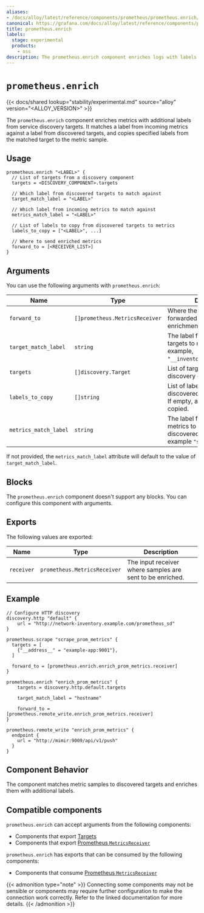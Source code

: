 ```yaml
---
aliases:
- /docs/alloy/latest/reference/components/prometheus/prometheus.enrich/
canonical: https://grafana.com/docs/alloy/latest/reference/components/prometheus/prometheus.enrich/
title: prometheus.enrich
labels:
  stage: experimental
  products:
    - oss
description: The prometheus.enrich component enriches logs with labels from service discovery.
---
```


# `prometheus.enrich`

{{< docs/shared lookup="stability/experimental.md" source="alloy" version="<ALLOY_VERSION>" >}}

The `prometheus.enrich` component enriches metrics with additional labels from service discovery targets.
It matches a label from incoming metrics against a label from discovered targets, and copies specified labels from the matched target to the metric sample.

## Usage

```alloy
prometheus.enrich "<LABEL>" {
  // List of targets from a discovery component
  targets = <DISCOVERY_COMPONENT>.targets
  
  // Which label from discovered targets to match against
  target_match_label = "<LABEL>"
  
  // Which label from incoming metrics to match against
  metrics_match_label = "<LABEL>"
  
  // List of labels to copy from discovered targets to metrics
  labels_to_copy = ["<LABEL>", ...]
  
  // Where to send enriched metrics
  forward_to = [<RECEIVER_LIST>]
}
```

## Arguments

You can use the following arguments with `prometheus.enrich`:

| Name                  | Type                           | Description                                                                                        | Default                | Required |
|-----------------------|--------------------------------|----------------------------------------------------------------------------------------------------| ---------------------- | -------- |
| `forward_to`          | `[]prometheus.MetricsReceiver` | Where the metrics should be forwarded to, after enrichment.                                        |                        | yes      |
| `target_match_label`  | `string`                       | The label from discovered targets to match against, for example, `"__inventory_consul_service"`.   |                        | yes      |
| `targets`             | `[]discovery.Target`           | List of targets from a discovery component.                                                        |                        | yes      |
| `labels_to_copy`      | `[]string`                     | List of labels to copy from discovered targets to metrics. If empty, all labels will be copied.    |                        | no       |
| `metrics_match_label` | `string`                       | The label from incoming metrics to match against discovered targets, for example `"service_name"`. |                        | no       |

If not provided, the `metrics_match_label` attribute will default to the value of `target_match_label`.

## Blocks

The `prometheus.enrich` component doesn't support any blocks. You can configure this component with arguments.

## Exports

The following values are exported:

| Name       | Type                         | Description                                               |
| ---------- |------------------------------|-----------------------------------------------------------|
| `receiver` | `prometheus.MetricsReceiver` | The input receiver where samples are sent to be enriched. |

## Example

```alloy
// Configure HTTP discovery
discovery.http "default" {
    url = "http://network-inventory.example.com/prometheus_sd"
}

prometheus.scrape "scrape_prom_metrics" {
  targets = [
    {"__address__" = "example-app:9001"},
  ]

  forward_to = [prometheus.enrich.enrich_prom_metrics.receiver]
}

prometheus.enrich "enrich_prom_metrics" {
	targets = discovery.http.default.targets

	target_match_label = "hostname"

	forward_to = [prometheus.remote_write.enrich_prom_metrics.receiver]
}

prometheus.remote_write "enrich_prom_metrics" {
  endpoint {
    url = "http://mimir:9009/api/v1/push"
  }
}
```

## Component Behavior

The component matches metric samples to discovered targets and enriches them with additional labels.

<!-- START GENERATED COMPATIBLE COMPONENTS -->

## Compatible components

`prometheus.enrich` can accept arguments from the following components:

- Components that export [Targets](../../../compatibility/#targets-exporters)
- Components that export [Prometheus `MetricsReceiver`](../../../compatibility/#prometheus-metricsreceiver-consumers)

`prometheus.enrich` has exports that can be consumed by the following components:

- Components that consume [Prometheus `MetricsReceiver`](../../../compatibility/#prometheus-metricsreceiver-consumers)

{{< admonition type="note" >}}
Connecting some components may not be sensible or components may require further configuration to make the connection work correctly.
Refer to the linked documentation for more details.
{{< /admonition >}}

<!-- END GENERATED COMPATIBLE COMPONENTS -->